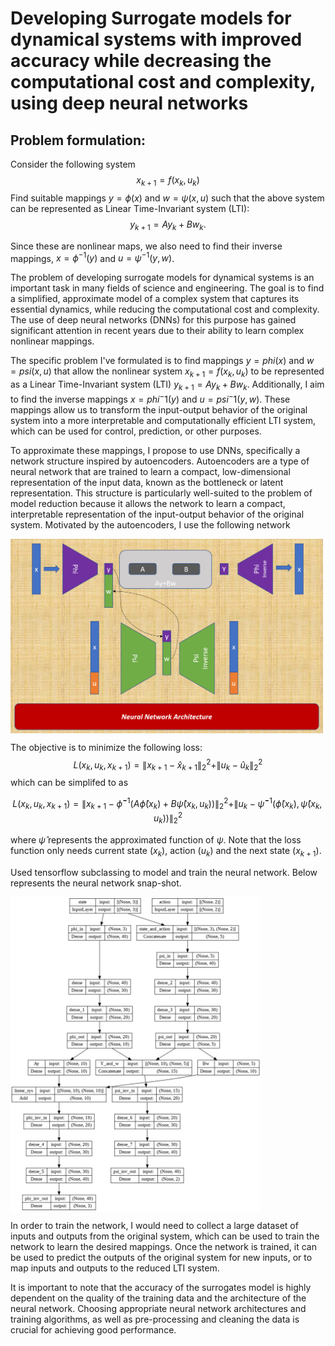 # Developing Surrogate models for dynamical systems with improved accuracy while decreasing the computational cost and complexity, using deep neural networks

## Problem formulation:
Consider the following system
$$x_{k+1}=f(x_k, u_k)$$
Find suitable mappings $y=\phi(x)$ and $w=\psi(x,u)$ such that the above system can be represented as Linear Time-Invariant system (LTI):
$$y_{k+1}=Ay_{k}+B w_k.$$

Since these are nonlinear maps, we also need to find their inverse mappings, $x=\phi^{-1}(y)$ and $u=\psi^{-1}(y,w)$.

The problem of developing surrogate models for dynamical systems is an important task in many fields of science and engineering. The goal is to find a simplified, approximate model of a complex system that captures its essential dynamics, while reducing the computational cost and complexity. The use of deep neural networks (DNNs) for this purpose has gained significant attention in recent years due to their ability to learn complex nonlinear mappings.

The specific problem I've formulated is to find mappings $y=phi(x)$ and $w=psi(x,u)$ that allow the nonlinear system $x_{k+1}=f(x_k, u_k)$ to be represented as a Linear Time-Invariant system (LTI) $y_{k+1}=Ay_{k}+B w_k$. Additionally, I aim to find the inverse mappings $x=phi^-1(y)$ and $u=psi^-1(y,w)$. These mappings allow us to transform the input-output behavior of the original system into a more interpretable and computationally efficient LTI system, which can be used for control, prediction, or other purposes.

To approximate these mappings, I propose to use DNNs, specifically a network structure inspired by autoencoders. Autoencoders are a type of neural network that are trained to learn a compact, low-dimensional representation of the input data, known as the bottleneck or latent representation. This structure is particularly well-suited to the problem of model reduction because it allows the network to learn a compact, interpretable representation of the input-output behavior of the original system. Motivated by the autoencoders, I use the following network

<img src="https://github.com/asokraju/SurrogateModel/blob/e8876c9a2e79792d6a2da7ea15e952a0848a014d/tools/nn.PNG" width="500" align="center">

The objective is to minimize the following loss:
$$L(x_k, u_k, x_{k+1}) = \|x_{k+1}-\hat x_{k+1}\|_2^2 + \|u_k-\hat{u}_k\|_2^2$$
which can be simplifed to as

$$L(x_k, u_k, x_{k+1})=\|x_{k+1}-\hat{\phi}^{-1}\left(A\hat{\phi}(x_k)+B\hat{\psi}(x_k, u_k)\right)\|_2^2 + \|u_k-\hat \psi^{-1}(\hat \phi(x_k),\hat \psi(x_k,u_k))\|_2^2$$

where $\hat{\psi}$ represents the approximated function of $\psi$. Note that the  loss function only needs current state ($x_k$), action ($u_k$) and the next state ($x_{k+1}$).


Used  tensorflow subclassing to model and train the neural network. Below represents the neural network snap-shot.

<img src="https://github.com/asokraju/SurrogateModel/blob/7e983e5db480da07a210fac92aec8a233fd32ac6/tools/index.png" width="400" align="center">

In order to train the network, I would need to collect a large dataset of inputs and outputs from the original system, which can be used to train the network to learn the desired mappings. Once the network is trained, it can be used to predict the outputs of the original system for new inputs, or to map inputs and outputs to the reduced LTI system.

It is important to note that the accuracy of the surrogates model is highly dependent on the quality of the training data and the architecture of the neural network. Choosing appropriate neural network architectures and training algorithms, as well as pre-processing and cleaning the data is crucial for achieving good performance.